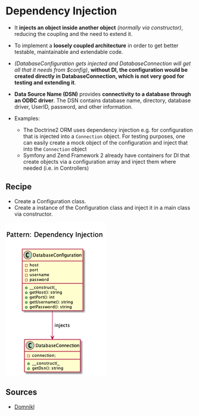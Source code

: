 # Dependency Injection

+ It **injects an object inside another object** _(normally via constructor)_, reducing the coupling and the need to extend it.

+ To implement a **loosely coupled architecture** in order to get better testable, maintainable and extendable code.

+ _(DatabaseConfiguration gets injected and DatabaseConnection will get all that it needs from $config)_, **without DI, the configuration would be created directly in DatabaseConnection, which is not very good for testing and extending it**.

+ **Data Source Name (DSN)** provides **connectivity to a database through an ODBC driver**. The DSN contains database name, directory, database driver, UserID, password, and other information. 

+ Examples: 
    +  The Doctrine2 ORM uses dependency injection e.g. for configuration that is injected into a ``Connection`` object. For testing purposes, one can easily create a mock object of the configuration and inject that into the ``Connection`` object
    +  Symfony and Zend Framework 2 already have containers for DI that create objects via a configuration array and inject them where needed (i.e. in Controllers)

## Recipe
+ Create a Configuration class.
+ Create a instance of the Configuration class and inject it in a main class via constructor.

![](domnikl/diagram.png)

## Sources
+ [Domnikl](https://github.com/domnikl/DesignPatternsPHP/tree/master/Structural/DependencyInjection)
